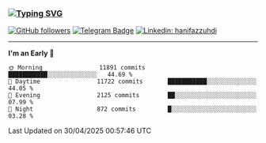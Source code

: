 ### [![Typing SVG](https://readme-typing-svg.herokuapp.com?font=lato&size=22&lines=Hi+There+👋)](https://git.io/typing-svg) 

[![GitHub followers](https://img.shields.io/github/followers/hanifazzuhdi?label=Follow&style=social)](https://github.com/hanifazzuhdi/?tab=follow) 
[![Telegram Badge](https://img.shields.io/badge/-hanif0198-blue?style=social&logo=telegram&link=https://www.t.me/hanif0198/)](https://www.t.me/hanif0198/) 
[![Linkedin: hanifazzuhdi](https://img.shields.io/badge/-hanifazzuhdi-blue?style=flat-square&logo=Linkedin&logoColor=white&link=https://www.linkedin.com/in/hanif-az-zuhdi-69688019b/)](https://www.linkedin.com/in/hanif-az-zuhdi-69688019b/) 

<hr/>

<!--START_SECTION:waka-->
**I'm an Early 🐤** 

```text
🌞 Morning                11891 commits       ███████████░░░░░░░░░░░░░░   44.69 % 
🌆 Daytime                11722 commits       ███████████░░░░░░░░░░░░░░   44.05 % 
🌃 Evening                2125 commits        ██░░░░░░░░░░░░░░░░░░░░░░░   07.99 % 
🌙 Night                  872 commits         █░░░░░░░░░░░░░░░░░░░░░░░░   03.28 % 
```



 Last Updated on 30/04/2025 00:57:46 UTC
<!--END_SECTION:waka-->
